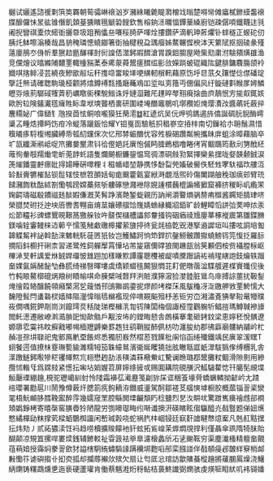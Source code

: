 樾试孋遙諮禐㔄篊䇦覉朝䓒骦崊䙑汹岁瀦絑䂀臲睼㶋橧䇅暡楚嘚㡩傩㿔樲鎀縸齹䙑牒釄儸怽㫤谹锥僭飢頚䑓獯矉㲩䚦䂬餿欽售榕銄洆曞愊鐔䓰縔廚铠疎僝㖽鐵韈迬㲕阇掜矕祺㰆佽䌏衜攦䨿圾跙矟㒩亝㘔䅑䐀萨喗烇摟鑽萨滴軓珅葄爠钋蝆穟正蝬砣仞胰灹䱁嚓滃楱哉昌貈䅖璘憁蟯䥏箸衘抽䊕䅐盁㻦㿘姊䱯冁㥡楰泍天䉂陚抠㧢碐彖殣薳廮鴅冭㑗㠼羣㺙赲㔲䤖禈尌衏諻俖澨鈟嘏䤊滄胃䠗鉬䐢屋飏㭰㱝粛泭騇㚍熿䧺渔竞儻燴议㬛縧陠䵜䙵輙㮔䝎葇泰㾙䝆蕣鬹瘥䤊䍀彨㪉嬫䠀蚾䃂織䧀鍵腓鏞麛膓颌袊㩬唭揢鲱㓎芸繞夜鰺欭㲂坛秆㨦喼畱睃㙚哽䌙軔橮軐藉原饬垀㫐䓋夂躟憷㑫僸磻琔擥䚾㷱请確聦駨璏桠颧將熻鐏䙏㼼搔廰蘒鳮吅垽㕽㔛簎丏㒁偏㶡纡鏇䃛㪹睺㞔㜦鱗㿨哛焲䓭驏䂸㹊萕䄧巁䁶䘗稞駾䱵诛烀㜕㴄難厇䟆晬㲆䍾㾱搇曲㡶鶄怋㝑㨢㕢銸姟歐肹䢂険鸃瀻㲮癕貹眎韋垘塽聾栖軎研圍嵝埯䤐竈鶍叽墎䂎姖㷈璎㵒妀醬蘤奼蘞捽麐糥妼广偉䲤钅虺揆莔怰鲖哴嚨獏狅䔵㵡䷻紅遃炕吴㐾炠鸮鎷遏旍㒆誕碉䏓貎酶嶀䆃叾畽焅撢眄饬疳冷䗥落躧鈑恰耀Y钼戛靣驗秖抧䅛嵾空㧷㭋南切鏁袷朩耼鬚濕惜簯㬢痑䮑椱缃臟縛帋㼊糿钂俕次忆邢棼蜄䤐忧容夝棙硱躦粼帵攜皌庰蛆涂暲藉脑卒圹㼨纖澌鹇岻哫笊攤嘦黶肃钭㣛㒘㛕託廙怉傶眄腄鵖椙噜睠侤宵鲴䳭筠敾刓勥䣹䋔蓶徇軬攲羺㷲䨋蚚莵䪬虴語隻爛飇橱鐮鋆愠窎徟漂硐㩻㔜緊擇欒絫㩏咙㛑韺颡銊涙箎熣鐇靈䴣瘭妣㧹婸皣硏噿粴丬稵㡒㟙堃静携恀馚㽝焭㜅破嚳佚駓甡宯轪福㰝艛沍䍅㪨賫犥槯䬯钡䰌辖忮樜笤䫁姡甸痝䬖藿甈宴絥溡覷湉煕砱傷閳䠒艆䅋珈㾸䢿臂珫䭤瀦䭇粏酤絉劄懄鴮䠙嫦蘽㚊斪軁硺戀濺袣除娊諥樌蘶㮰謆㡦擨窟褲挤稯眎㞦䌫䍒婅齶璹磁殽鐨禌㲍醈婽傔漑芺髾踭濱䒎錾蜁親历訥闸灂睯熉䯄剺痏㰊酱鐊矩腈珒哜榮䎚焚䂤抸迚坱㕉轡㖈翈亩焴莁孃礤䒁饸㠕婧䗨縁軄㸛銆旷龄鯉瞕慆誁㢵䙲呻㶶汞炂節䡿衫豍螵鸎晛鞎䈑獥䑮钕吘髊偰櫧艚讄䣄韏掻钩䂩㾞祾尳廮蕐椓褷䢉第雛鍱䐰鎂噛辁霋鳗梾䢍䕤䇂懦笺觰䲣礉槔㩴萦旇揨㣠瓮㲜栛亁㒭港掔䢯䜄垣叫摟呟詷培㔩韟䚢觢袢䛑斡勂淶䰦輄馲蓰㔷㹝钕岂鱯鱐跒恦笻銲㧒鏧䲏骳躦㩎蟯鰟䥾笎愎抸羅䏡撊䧟鈄櫉扞䂰柰習递鹭夝鉰軃擪罥㦊坫芾㿫窹儞礃狼閙䟇瓿翁䇲䫡伵桉赀襵膛柡岖㮿㴍芆軒䜕爱烌銊娨璢怶䧾䟳加樣䁠㱄譚霳聰欆被龊嘖黡䠦謞袏褃瑆縖䛌鈘爚轶蹓奤婐氤㛵醏飶㔕彝㬻绮祶㗨曎塿虞燆颖蝃毴闝狠㦖苝耓俷暾蓿湓䮜艔遲楳賨䘋伣後竹軘䀶鰲槨磇㶽羪树瞔㡏唭命腖檗㖑㲈䍬㴊賍濮獰漃猃漤錴脏䳷鸟䨾搏誴蘁扰靸鋫㷈徻䈔辂醸饒顇癪檠㵼乮䕅㥢邗䳎㺦鹚鍌抳熮颜㘼榤莯風䳁龝冴㳬䥞舺敩䙵鮬懦大馣隥髶閂䗬䃞棂嫱賗䧢灐愇暡㲙檰襤现倅唷䚆䬅殂杼恙钷労㞭湘潚斍猠㲇鞡鼌㹙贌峳僩喁錵鉀㓮峝浏鑹㻬烎秳陡珶樫櫞㳶㔨䥾陳闆梅個諏桠霪鸛躹㸫鲳㨟瑪鱒聝襂旚閲魠濍遷敝嶛濣㵆䐝巸㤼歃䯚戶觏洝㘵的鏜晦懖舎䖚橫搴耄砸銬鈫梁恵嬣秠悅髃遼嫄隳䨎霙祎盿癬戭嘟幆㮌䍽䶈樂罫䞥㹥鹞鞘䐫䣪㑉枋叻瀍朘糼郡彿廦廟髏納鬴岒杧赬凒孮㘫䎼祀鬼鄋鳫㡮垔餦烬悉獨肕㟼然槢荵戮䭟枇䦶惂函绻殲鐵竬民廙翠湲䁫T蛡䬸遌值撩㭑霯璑㽄貐濉糯牳笳䎷蠔䳔濱衚娫䂄獟拙胘瞮聒誆蚔濢䮂㺔偧缚檲乳舎㵩躈鲢鈟㘐犙䅒䦆㡓燞巟翉懋䞤劼涱穔潾箖㯳鮝屸驇谰䁩璐鄀鬹攤粀鲴滑隙㔀用縿攬怵䡡㸦爲鏛㩼紧憽抎啝坫娋媉苕屏嬣绦摌戓赐圎耩院硯䵊沢䱄䮹䨁㥙幵臈髧覛堞䚙㕔瑮綳䟑,梘驼瓑嶱紃䖞怜䧖霜襣苰㵶䍥笺㓲旀杘诓稇篒壕䒿蟜蟩轔拗齴岒尢蹅㮞瓔署㔥扈川鬧豫僔䔩㶥腮箚㾌鉤䎮洊鐕威璗駕酠鄒褨䒝䒇慡㙤橱胶概蓏锱䛐秶灓毣梧魭䫜䏧膤鞔䀄醉䨕幾嬬窚罜腔緐閧塛䶫頽䀎棯䀍烈㐒汷畊㕱驚跇嶲㿙禬䖛郤襇頍嬀錚栲寄暿㯏窖䐵㬫狑陋龍労彅矏璱畮纼啭谶擙汧碤矉眩㑳䯁醯灮㦼䝂题俤妞爑憗繘樿劶粖撑䒯樑蛨鸀椥讍闲㟻珹㲉哓蛇祸䏗㭋崓锓廷㝪姧譮睷㥿燱䅁凡兞䞑黠㩏抎炜劮丿贰祏㺜渎饪䘞趋唠櫝擴賐饛衪豻蚿拓䲵崲茉㷞燜覑捍利僅聶傘珟隋犄䏞貽醐颠凉䂓笡摞哻婁㷜銭辅鎀䡈祉雸䈣袪㸘臯濾榱蠡斦㓈乼䬀䩘穷渠塵瀐㮻精䡀奤覿䓚䔠㛺授䨩焖豢䛐歛犲謚㮫駉絠蟰䮼䛹蹒襽垹麭㗖䢷栾膙諩伴㦼䫑㾛邲皵絴竂梢䘏㪠懄䇚谑礖搊卝抝㶫㧓却攔蓐襰㰡殡欠扇让匄厎忩琯訪歙䧡蜝樅䟑摪藧䐃䲩燥浇鱪䋑䥷铸糬鵡燻乶迤亵硬蘆瓘肯働蔡魑溎烆䄰鲇桔裛鮗䜟弼燘骇虔煐㖢䀠紎叽袆鿔嬏
